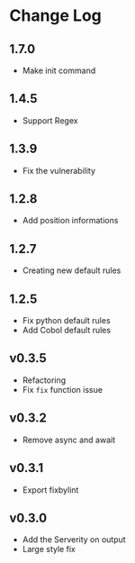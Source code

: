 # Change Log

## 1.7.0

* Make init command

## 1.4.5

* Support Regex

## 1.3.9

* Fix the vulnerability

## 1.2.8

* Add position informations

## 1.2.7
* Creating new default rules

## 1.2.5

* Fix python default rules
* Add Cobol default rules

## v0.3.5

* Refactoring
* Fix `fix` function issue

## v0.3.2

* Remove async and await

## v0.3.1

* Export fixbylint

## v0.3.0

* Add the Serverity on output
* Large style fix